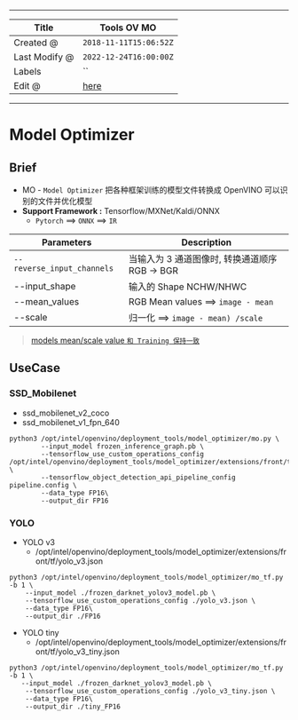 -----

| Title         | Tools OV MO                                           |
| ------------- | ----------------------------------------------------- |
| Created @     | `2018-11-11T15:06:52Z`                                |
| Last Modify @ | `2022-12-24T16:00:00Z`                                |
| Labels        | \`\`                                                  |
| Edit @        | [here](https://github.com/junxnone/aiwiki/issues/181) |

-----

# Model Optimizer

## Brief

  - MO - `Model Optimizer` 把各种框架训练的模型文件转换成 OpenVINO 可以识别的文件并优化模型
  - **Support Framework :** Tensorflow/MXNet/Kaldi/ONNX
      - `Pytorch` ==\> `ONNX` ==\> `IR`

| Parameters                 | Description                         |
| -------------------------- | ----------------------------------- |
| `--reverse_input_channels` | 当输入为 3 通道图像时, 转换通道顺序 RGB -\> BGR    |
| \--input\_shape            | 输入的 Shape NCHW/NHWC                 |
| \--mean\_values            | RGB Mean values ==\> `image - mean` |
| \--scale                   | 归一化 ==\> `image - mean) /scale`     |

> [models mean/scale value `和 Training
> 保持一致`](https://docs.openvinotoolkit.org/latest/_docs_MO_DG_prepare_model_convert_model_Convert_Model_From_TensorFlow.html)

## UseCase

### SSD\_Mobilenet

  - ssd\_mobilenet\_v2\_coco
  - ssd\_mobilenet\_v1\_fpn\_640

<!-- end list -->

    python3 /opt/intel/openvino/deployment_tools/model_optimizer/mo.py \
            --input_model frozen_inference_graph.pb \
            --tensorflow_use_custom_operations_config /opt/intel/openvino/deployment_tools/model_optimizer/extensions/front/tf/ssd_v2_support.json \
            --tensorflow_object_detection_api_pipeline_config pipeline.config \
            --data_type FP16\
            --output_dir FP16

### YOLO

  - YOLO v3
      - /opt/intel/openvino/deployment\_tools/model\_optimizer/extensions/front/tf/yolo\_v3.json

<!-- end list -->

    python3 /opt/intel/openvino/deployment_tools/model_optimizer/mo_tf.py -b 1 \
        --input_model ./frozen_darknet_yolov3_model.pb \
        --tensorflow_use_custom_operations_config ./yolo_v3.json \
        --data_type FP16\
        --output_dir ./FP16

  - YOLO tiny
      - /opt/intel/openvino/deployment\_tools/model\_optimizer/extensions/front/tf/yolo\_v3\_tiny.json

<!-- end list -->

    python3 /opt/intel/openvino/deployment_tools/model_optimizer/mo_tf.py -b 1 \
       --input_model ./frozen_darknet_yolov3_model.pb \
        --tensorflow_use_custom_operations_config ./yolo_v3_tiny.json \
        --data_type FP16\
        --output_dir ./tiny_FP16
